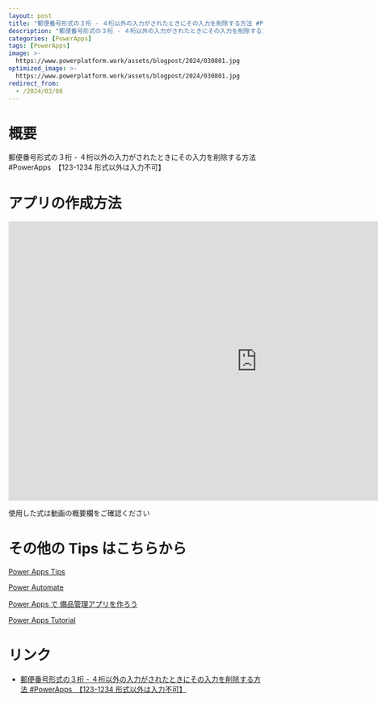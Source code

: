```yaml
---
layout: post
title: "郵便番号形式の３桁 - ４桁以外の入力がされたときにその入力を削除する方法 #PowerApps　【123-1234 形式以外は入力不可】"
description: "郵便番号形式の３桁 - ４桁以外の入力がされたときにその入力を削除する方法 #PowerApps　【123-1234 形式以外は入力不可】を動画で分かりやすく解説"
categories: [PowerApps]
tags: [PowerApps]
image: >-
  https://www.powerplatform.work/assets/blogpost/2024/030801.jpg
optimized_image: >-
  https://www.powerplatform.work/assets/blogpost/2024/030801.jpg
redirect_from:
  - /2024/03/08
---
```



#  概要

郵便番号形式の３桁 - ４桁以外の入力がされたときにその入力を削除する方法 #PowerApps　【123-1234 形式以外は入力不可】


# アプリの作成方法

<iframe width="983" height="553" src="https://www.youtube.com/embed/2z2G0489hq8" title="YouTube video player" frameborder="0" allow="accelerometer; autoplay; clipboard-write; encrypted-media; gyroscope; picture-in-picture" allowfullscreen></iframe>


使用した式は動画の概要欄をご確認ください


# その他の Tips はこちらから

[Power Apps Tips](https://www.youtube.com/watch?v=VrAQf3JQ7yM&list=PLVhFi1fb3DqakSLVMn22DDcySXh9jtzi- )


[Power Automate](https://www.youtube.com/watch?v=-YnJYT0ASEM&list=PLVhFi1fb3Dqbzic6GieqnLFgD3aTj-eHA)


[Power Apps で 備品管理アプリを作ろう](https://www.youtube.com/playlist?list=PLVhFi1fb3DqZM3HKb8Hea6XEL96990Fyn)


[Power Apps Tutorial](https://www.youtube.com/playlist?list=PLVhFi1fb3DqalxpL974VvAJvV4iWoSbe_)


# リンク


- [郵便番号形式の３桁 - ４桁以外の入力がされたときにその入力を削除する方法 #PowerApps　【123-1234 形式以外は入力不可】](https://www.youtube.com/watch?v=2z2G0489hq8)

